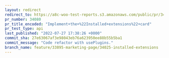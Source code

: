 ```yaml
---
layout: redirect
redirect_to: https://a8c-woo-test-reports.s3.amazonaws.com/public/pr/34080/api/index.html
pr_number: 34080
pr_title_encoded: "Implement+the+%22Installed+extensions%22+card"
pr_test_type: api
last_published: "2022-07-27 17:38:26 +0000"
commit_sha: 27e63067af3e98043eb76a623950ee88b55b5ba1
commit_message: "Code refactor with usePlugins."
branch_name: feature/33895-marketing-page/34025-installed-extensions
---
```

